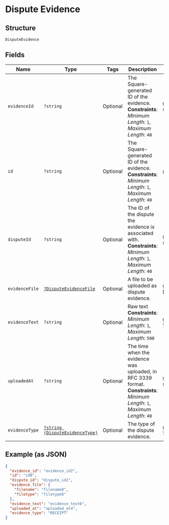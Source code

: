 
# Dispute Evidence

## Structure

`DisputeEvidence`

## Fields

| Name | Type | Tags | Description | Getter | Setter |
|  --- | --- | --- | --- | --- | --- |
| `evidenceId` | `?string` | Optional | The Square-generated ID of the evidence.<br>**Constraints**: *Minimum Length*: `1`, *Maximum Length*: `40` | getEvidenceId(): ?string | setEvidenceId(?string evidenceId): void |
| `id` | `?string` | Optional | The Square-generated ID of the evidence.<br>**Constraints**: *Minimum Length*: `1`, *Maximum Length*: `40` | getId(): ?string | setId(?string id): void |
| `disputeId` | `?string` | Optional | The ID of the dispute the evidence is associated with.<br>**Constraints**: *Minimum Length*: `1`, *Maximum Length*: `40` | getDisputeId(): ?string | setDisputeId(?string disputeId): void |
| `evidenceFile` | [`?DisputeEvidenceFile`](../../doc/models/dispute-evidence-file.md) | Optional | A file to be uploaded as dispute evidence. | getEvidenceFile(): ?DisputeEvidenceFile | setEvidenceFile(?DisputeEvidenceFile evidenceFile): void |
| `evidenceText` | `?string` | Optional | Raw text<br>**Constraints**: *Minimum Length*: `1`, *Maximum Length*: `500` | getEvidenceText(): ?string | setEvidenceText(?string evidenceText): void |
| `uploadedAt` | `?string` | Optional | The time when the evidence was uploaded, in RFC 3339 format.<br>**Constraints**: *Minimum Length*: `1`, *Maximum Length*: `40` | getUploadedAt(): ?string | setUploadedAt(?string uploadedAt): void |
| `evidenceType` | [`?string (DisputeEvidenceType)`](../../doc/models/dispute-evidence-type.md) | Optional | The type of the dispute evidence. | getEvidenceType(): ?string | setEvidenceType(?string evidenceType): void |

## Example (as JSON)

```json
{
  "evidence_id": "evidence_id2",
  "id": "id0",
  "dispute_id": "dispute_id2",
  "evidence_file": {
    "filename": "filename8",
    "filetype": "filetype8"
  },
  "evidence_text": "evidence_text6",
  "uploaded_at": "uploaded_at4",
  "evidence_type": "RECEIPT"
}
```

